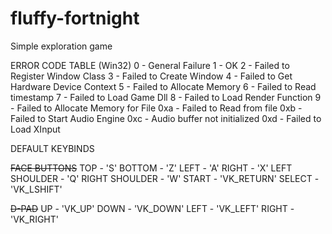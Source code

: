 # fluffy-fortnight
Simple exploration game

ERROR CODE TABLE (Win32)
0       - General Failure
1       - OK
2       - Failed to Register Window Class
3       - Failed to Create Window
4       - Failed to Get Hardware Device Context
5       - Failed to Allocate Memory
6       - Failed to Read timestamp
7       - Failed to Load Game Dll
8       - Failed to Load Render Function
9       - Failed to Allocate Memory for File
0xa     - Failed to Read from file
0xb     - Failed to Start Audio Engine
0xc     - Audio buffer not initialized
0xd     - Failed to Load XInput

DEFAULT KEYBINDS

~~FACE BUTTONS~~
TOP                 - 'S'
BOTTOM              - 'Z'
LEFT                - 'A'
RIGHT               - 'X'
LEFT SHOULDER       - 'Q'
RIGHT SHOULDER      - 'W'
START               - 'VK_RETURN'
SELECT              - 'VK_LSHIFT'

~~D-PAD~~
UP                  - 'VK_UP'
DOWN                - 'VK_DOWN'
LEFT                - 'VK_LEFT'
RIGHT               - 'VK_RIGHT'